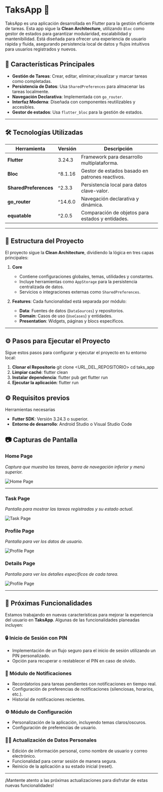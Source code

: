 # TaksApp 📝

TaksApp es una aplicación desarrollada en Flutter para la gestión eficiente de tareas. Esta app sigue la **Clean Architecture**, utilizando `Bloc` como gestor de estados para garantizar modularidad, escalabilidad y mantenibilidad. Está diseñada para ofrecer una experiencia de usuario rápida y fluida, asegurando persistencia local de datos y flujos intuitivos para usuarios registrados y nuevos.

## 🚀 Características Principales

- **Gestión de Tareas**: Crear, editar, eliminar,visualizar y marcar tareas como completadas.
- **Persistencia de Datos**: Usa `SharedPreferences` para almacenar las tareas localmente.
- **Navegación Declarativa**: Implementada con `go_router`.
- **Interfaz Moderna**: Diseñada con componentes reutilizables y accesibles.
- **Gestor de estados**: Usa `flutter_bloc` para la gestión de estados.

---

## 🛠️ Tecnologías Utilizadas

| Herramienta         | Versión         | Descripción                             |
|---------------------|----------------|-----------------------------------------|
| **Flutter**         | 3.24.3         | Framework para desarrollo multiplataforma. |
| **Bloc**            | ^8.1.16         | Gestor de estados basado en patrones reactivos. |
| **SharedPreferences** | ^2.3.3      | Persistencia local para datos clave-valor. |
| **go_router**       | ^14.6.0         | Navegación declarativa y dinámica.       |
| **equatable**       | ^2.0.5         | Comparación de objetos para estados y entidades. |

---

## 📂 Estructura del Proyecto

El proyecto sigue la **Clean Architecture**, dividiendo la lógica en tres capas principales:

1. **Core**
   - Contiene configuraciones globales, temas, utilidades y constantes.
   - Incluye herramientas como `AppStorage` para la persistencia centralizada de datos.
   - Servicios o integraciones externas como `SharedPreferences`.

2. **Features**:
   Cada funcionalidad está separada por módulo:
   - **Data**: Fuentes de datos (`DataSources`) y repositorios.
   - **Domain**: Casos de uso (`UseCases`) y entidades.
   - **Presentation**: Widgets, páginas y blocs específicos.

---

## ⚙️ Pasos para Ejecutar el Proyecto

Sigue estos pasos para configurar y ejecutar el proyecto en tu entorno local:

1. **Clonar el Repositorio**
git clone <URL_DEL_REPOSITORIO>
cd taks_app
2. **Limpiar caché**:
flutter clean
3. **Instalar dependencia**:
flutter pub get
flutter run
4. **Ejecutar la aplicación**:
flutter run

## ⚙️ Requisitos previos

Herramientas necesarias

- **Futter SDK**: Versión 3.24.3 o superior.
- **Entorno de desarrollo**: Android Studio o Visual Studio Code

## 📷 Capturas de Pantalla

### Home Page

_Captura que muestra las tareas, barra de navegación inferior y menú superior._

![Home Page](assets/images/home_app.png)

---

### Task Page

_Pantalla para mostrar las tareas registradas y su estado actual._

![Task Page](assets/images/task_app.png)

### Profile Page

_Pantalla para ver los datos de usuario._

![Profile Page](assets/images/profile_app.png)

### Details Page

_Pantalla para ver los detalles especificos de cada tarea._

![Profile Page](assets/images/details_task.png)

---

## 🔮 Próximas Funcionalidades

Estamos trabajando en nuevas características para mejorar la experiencia del usuario en **TaksApp**. Algunas de las funcionalidades planeadas incluyen:

### 🔒 Inicio de Sesión con PIN

- Implementación de un flujo seguro para el inicio de sesión utilizando un PIN personalizado.
- Opción para recuperar o restablecer el PIN en caso de olvido.

### 🔔 Módulo de Notificaciones

- Recordatorios para tareas pendientes con notificaciones en tiempo real.
- Configuración de preferencias de notificaciones (silenciosas, horarios, etc.).
- Historial de notificaciones recientes.

### ⚙️ Módulo de Configuración

- Personalización de la aplicación, incluyendo temas claros/oscuros.
- Configuración de preferencias de usuario.

### 🧑‍💼 Actualización de Datos Personales

- Edición de información personal, como nombre de usuario y correo electrónico.
- Funcionalidad para cerrar sesión de manera segura.
- Reinicio de la aplicación a su estado inicial (reset).

---

¡Mantente atento a las próximas actualizaciones para disfrutar de estas nuevas funcionalidades!
